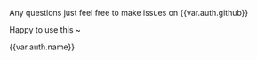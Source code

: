 
Any questions just feel free to make issues on {{var.auth.github}}

Happy to use this ~ 

{{var.auth.name}}